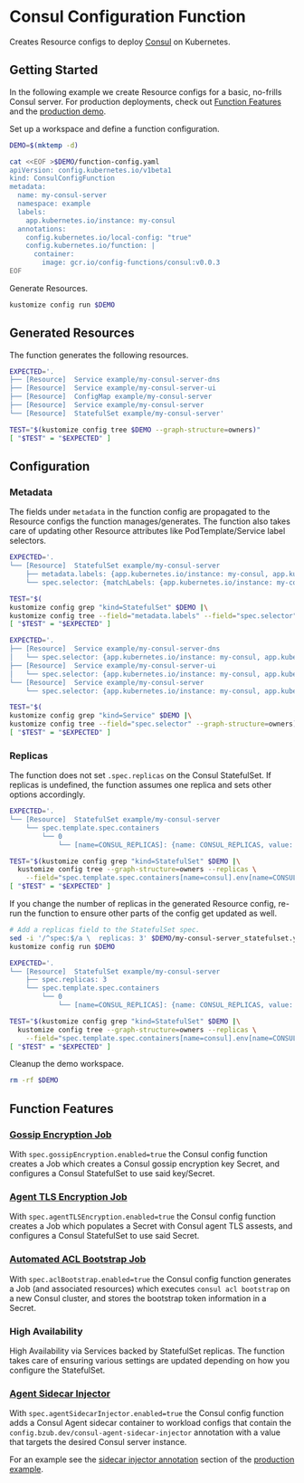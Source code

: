 [consul]: https://www.consul.io/
[gossip-encryption]: https://learn.hashicorp.com/consul/security-networking/agent-encryption
[agent-tls]: https://learn.hashicorp.com/consul/security-networking/certificates
[acl-bootstrap]: https://learn.hashicorp.com/consul/day-0/acl-guide
[agent-sidecar]: https://www.consul.io/docs/agent/basics.html

# Consul Configuration Function

Creates Resource configs to deploy [Consul][consul] on Kubernetes.

## Getting Started

In the following example we create Resource configs for a basic, no-frills
Consul server. For production deployments, check out [Function
Features](#function-features) and the [production
demo](./productionExample.md).

Set up a workspace and define a function configuration.
<!-- @createFunctionConfig @test -->
```sh
DEMO=$(mktemp -d)

cat <<EOF >$DEMO/function-config.yaml
apiVersion: config.kubernetes.io/v1beta1
kind: ConsulConfigFunction
metadata:
  name: my-consul-server
  namespace: example
  labels:
    app.kubernetes.io/instance: my-consul
  annotations:
    config.kubernetes.io/local-config: "true"
    config.kubernetes.io/function: |
      container:
        image: gcr.io/config-functions/consul:v0.0.3
EOF
```

Generate Resources.
<!-- @generateInitialResources @test -->
```sh
kustomize config run $DEMO
```

## Generated Resources

The function generates the following resources.
<!-- @verifyResources @test -->
```sh
EXPECTED='.
├── [Resource]  Service example/my-consul-server-dns
├── [Resource]  Service example/my-consul-server-ui
├── [Resource]  ConfigMap example/my-consul-server
├── [Resource]  Service example/my-consul-server
└── [Resource]  StatefulSet example/my-consul-server'

TEST="$(kustomize config tree $DEMO --graph-structure=owners)"
[ "$TEST" = "$EXPECTED" ]
```

## Configuration

### Metadata

The fields under `metadata` in the function config are propagated to the
Resource configs the function manages/generates. The function also takes care
of updating other Resource attributes like PodTemplate/Service label selectors.

```sh
EXPECTED='.
└── [Resource]  StatefulSet example/my-consul-server
    ├── metadata.labels: {app.kubernetes.io/instance: my-consul, app.kubernetes.io/name: consul-server}
    └── spec.selector: {matchLabels: {app.kubernetes.io/instance: my-consul, app.kubernetes.io/name: consul-server}}'

TEST="$(
kustomize config grep "kind=StatefulSet" $DEMO |\
kustomize config tree --field="metadata.labels" --field="spec.selector" --graph-structure=owners)"
[ "$TEST" = "$EXPECTED" ]

EXPECTED='.
├── [Resource]  Service example/my-consul-server-dns
│   └── spec.selector: {app.kubernetes.io/instance: my-consul, app.kubernetes.io/name: consul-server}
├── [Resource]  Service example/my-consul-server-ui
│   └── spec.selector: {app.kubernetes.io/instance: my-consul, app.kubernetes.io/name: consul-server}
└── [Resource]  Service example/my-consul-server
    └── spec.selector: {app.kubernetes.io/instance: my-consul, app.kubernetes.io/name: consul-server}'

TEST="$(
kustomize config grep "kind=Service" $DEMO |\
kustomize config tree --field="spec.selector" --graph-structure=owners)"
[ "$TEST" = "$EXPECTED" ]
```

### Replicas

The function does not set `.spec.replicas` on the Consul StatefulSet. If
replicas is undefined, the function assumes one replica and sets other options
accordingly.
<!-- @verifyConsulReplicas1 @test -->
```sh
EXPECTED='.
└── [Resource]  StatefulSet example/my-consul-server
    └── spec.template.spec.containers
        └── 0
            └── [name=CONSUL_REPLICAS]: {name: CONSUL_REPLICAS, value: "1"}'

TEST="$(kustomize config grep "kind=StatefulSet" $DEMO |\
  kustomize config tree --graph-structure=owners --replicas \
    --field="spec.template.spec.containers[name=consul].env[name=CONSUL_REPLICAS]")"
[ "$TEST" = "$EXPECTED" ]
```

If you change the number of replicas in the generated Resource config, re-run
the function to ensure other parts of the config get updated as well.
<!-- @verifyConsulReplicas3 @test -->
```sh
# Add a replicas field to the StatefulSet spec.
sed -i '/^spec:$/a \  replicas: 3' $DEMO/my-consul-server_statefulset.yaml
kustomize config run $DEMO

EXPECTED='.
└── [Resource]  StatefulSet example/my-consul-server
    ├── spec.replicas: 3
    └── spec.template.spec.containers
        └── 0
            └── [name=CONSUL_REPLICAS]: {name: CONSUL_REPLICAS, value: "3"}'

TEST="$(kustomize config grep "kind=StatefulSet" $DEMO |\
  kustomize config tree --graph-structure=owners --replicas \
    --field="spec.template.spec.containers[name=consul].env[name=CONSUL_REPLICAS]")"
[ "$TEST" = "$EXPECTED" ]
```

Cleanup the demo workspace.
<!-- @cleanupWorkspace @test -->
```sh
rm -rf $DEMO
```

## Function Features

### [Gossip Encryption Job][gossip-encryption]

With `spec.gossipEncryption.enabled=true` the Consul config function creates a
Job which creates a Consul gossip encryption key Secret, and configures a
Consul StatefulSet to use said key/Secret.

### [Agent TLS Encryption Job][agent-tls]

With `spec.agentTLSEncryption.enabled=true` the Consul config function creates
a Job which populates a Secret with Consul agent TLS assests, and configures a
Consul StatefulSet to use said Secret.

### [Automated ACL Bootstrap Job][acl-bootstrap]

With `spec.aclBootstrap.enabled=true` the Consul config function generates a
Job (and associated resources) which executes `consul acl bootstrap` on a new
Consul cluster, and stores the bootstrap token information in a Secret.

### High Availability

High Availability via Services backed by StatefulSet replicas. The function
takes care of ensuring various settings are updated depending on how you
configure the StatefulSet.

### [Agent Sidecar Injector][agent-sidecar]

With `spec.agentSidecarInjector.enabled=true` the Consul config function adds a
Consul Agent sidecar container to workload configs that contain the
`config.bzub.dev/consul-agent-sidecar-injector` annotation with a value that
targets the desired Consul server instance.

For an example see the [sidecar injector
annotation](./productionExample.md#sidecar-injector-annotation) section of the
[production example](./productionExample.md).
